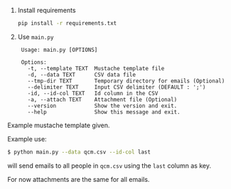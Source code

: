 1. Install requirements
   ```bash
   pip install -r requirements.txt
   ```
2. Use `main.py`
   ```plain
    Usage: main.py [OPTIONS]
    
    Options:
      -t, --template TEXT  Mustache template file
      -d, --data TEXT      CSV data file
      --tmp-dir TEXT       Temporary directory for emails (Optional)
      --delimiter TEXT     Input CSV delimiter (DEFAULT : ';')
      -id, --id-col TEXT   Id column in the CSV
      -a, --attach TEXT    Attachment file (Optional)
      --version            Show the version and exit.
      --help               Show this message and exit.
   ```

Example mustache template given.

Example use:

```bash
$ python main.py --data qcm.csv --id-col last
```
will send emails to all people in `qcm.csv` using the `last` column as key.

For now attachments are the same for all emails.

